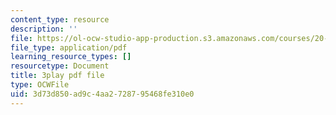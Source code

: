 ```yaml
---
content_type: resource
description: ''
file: https://ol-ocw-studio-app-production.s3.amazonaws.com/courses/20-219-becoming-the-next-bill-nye-writing-and-hosting-the-educational-show-january-iap-2015/3d73d850ad9c4aa2728795468fe310e0_C-xZ_Lm7eNY.pdf
file_type: application/pdf
learning_resource_types: []
resourcetype: Document
title: 3play pdf file
type: OCWFile
uid: 3d73d850-ad9c-4aa2-7287-95468fe310e0
---
```


